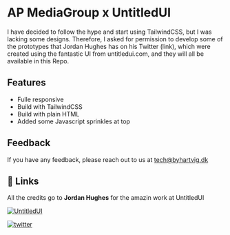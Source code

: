 
# AP MediaGroup x UntitledUI

I have decided to follow the hype and start using TailwindCSS, but I was lacking some designs. Therefore, I asked for permission to develop some of the prototypes that Jordan Hughes has on his Twitter (link), which were created using the fantastic UI from untitledui.com, and they will all be available in this Repo.



## Features

- Fulle responsive
- Build with TailwindCSS
- Build with plain HTML
- Added some Javascript sprinkles at top


## Feedback

If you have any feedback, please reach out to us at tech@byhartvig.dk


## 🔗 Links

All the credits go to **Jordan Hughes** for the amazin work at UntitledUI

[![UntitledUI](https://img.shields.io/badge/Website-000?style=for-the-badge&logo=ko-fi&logoColor=white)](https://www.untitledui.com/)

[![twitter](https://img.shields.io/badge/twitter-1DA1F2?style=for-the-badge&logo=twitter&logoColor=white)](https://twitter.com/jordanphughes)

